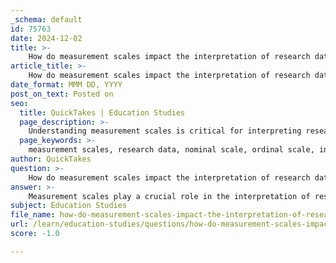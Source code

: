 ```yaml
---
_schema: default
id: 75763
date: 2024-12-02
title: >-
    How do measurement scales impact the interpretation of research data?
article_title: >-
    How do measurement scales impact the interpretation of research data?
date_format: MMM DD, YYYY
post_on_text: Posted on
seo:
  title: QuickTakes | Education Studies
  page_description: >-
    Understanding measurement scales is critical for interpreting research data accurately, affecting the choice of statistical analyses and the validity and reliability of findings.
  page_keywords: >-
    measurement scales, research data, nominal scale, ordinal scale, interval scale, ratio scale, data interpretation, statistical analysis, validity, reliability, survey responses, Cronbach's alpha, data categorization, research findings
author: QuickTakes
question: >-
    How do measurement scales impact the interpretation of research data?
answer: >-
    Measurement scales play a crucial role in the interpretation of research data, as they determine how variables are categorized, analyzed, and presented. There are four primary scales of measurement: nominal, ordinal, interval, and ratio. Each scale has distinct characteristics that influence the types of statistical analyses that can be performed and the conclusions that can be drawn from the data.\n\n1. **Nominal Scale**: This scale categorizes data without any order or ranking. For example, demographic variables such as nationality or religion are measured on a nominal scale. The interpretation of data on a nominal scale is limited to counting frequencies and determining proportions, making it unsuitable for any statistical operations that require order or magnitude.\n\n2. **Ordinal Scale**: This scale allows for ranking of data but does not provide information about the magnitude of differences between ranks. For instance, survey responses such as satisfaction ratings (e.g., satisfied, neutral, dissatisfied) are ordinal. While you can determine which category is higher or lower, you cannot quantify how much higher or lower one is compared to another. This limitation affects the types of statistical analyses that can be applied.\n\n3. **Interval Scale**: This scale provides not only order but also equal intervals between values, allowing for meaningful comparisons. An example is temperature measured in Celsius or Fahrenheit. However, interval scales do not have a true zero point, which means that ratios are not meaningful (e.g., 20 degrees is not twice as hot as 10 degrees). This impacts the interpretation of data, particularly in terms of calculating means and standard deviations.\n\n4. **Ratio Scale**: This scale possesses all the properties of the interval scale, but it also includes a true zero point, allowing for the calculation of ratios. Examples include height, weight, and age. The presence of a true zero enables a full range of statistical analyses, including geometric means and coefficient of variation, which can provide deeper insights into the data.\n\nThe choice of measurement scale directly impacts the validity and reliability of research findings. For instance, using an inappropriate scale can lead to misinterpretation of data and erroneous conclusions. Reliability refers to the consistency of a measure, while validity pertains to whether the measure accurately reflects the concept it is intended to assess. Special tests, such as Cronbach's alpha, are often employed to evaluate the reliability of scales, ensuring that the data collected is dependable.\n\nMoreover, external factors can influence the reliability of measurements, such as respondents' demographics or the context of the survey. Understanding these influences is essential for interpreting results accurately.\n\nIn summary, the scale of measurement affects not only the statistical tools that can be applied but also the overall interpretation of research data. Researchers must carefully select appropriate measurement scales to ensure that their findings are valid, reliable, and meaningful.
subject: Education Studies
file_name: how-do-measurement-scales-impact-the-interpretation-of-research-data.md
url: /learn/education-studies/questions/how-do-measurement-scales-impact-the-interpretation-of-research-data
score: -1.0

---
```


&nbsp;